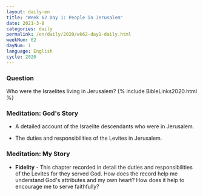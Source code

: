 ```yaml
---
layout: daily-en
title: "Week 62 Day 1: People in Jerusalem"
date: 2021-3-8 
categories: daily
permalink: /en/daily/2020/wk62-day1-daily.html
weekNum: 62
dayNum: 1
language: English
cycle: 2020
---
```


### Question     
Who were the Israelites living in Jerusalem?
{% include BibleLinks2020.html %} 

### Meditation: God's Story   
+ A detailed account of the Israelite descendants who were in Jerusalem. 

+ The duties and responsibilities of the Levites in Jerusalem. 

### Meditation: My Story   
+ **Fidelity** - This chapter recorded in detail the duties and responsibilities of the Levites for they served God. How does the record help me understand God's attributes and my own heart? How does it help to encourage me to serve faithfully? 